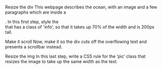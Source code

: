 Resize the div
This webpage describes the ocean, with an image and a few paragraphs which are inside a <div>.
In this first step, style the <div> that has a class of 'info', so that it takes up 70% of the width and is 200px tall.

Make it scroll
Now, make it so the div cuts off the overflowing text and presents a scrollbar instead.

Resize the img
In this last step, write a CSS rule for the ‘pic’ class that resizes the image to take up the same width as the text.